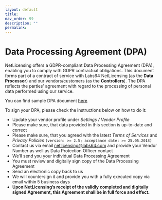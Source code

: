 ```yaml
---
layout: default
title:
nav_order: 99
description: ""
permalink:
---
```


Data Processing Agreement (DPA)
==============================================================


NetLicensing offers a GDPR-compliant Data Processing Agreement (DPA),
enabling you to comply with GDPR contractual obligations. This document
forms part of a contract of service with Labs64 NetLicensing (as the
**Data Processor**) and our vendors/customers (as the **Controllers**).
The DPA reflects the parties’ agreement with regard to the processing of
personal data performed using our service.

You can find sample DPA document
[here](attachments/17433057/17629247.pdf).

To sign your DPA, please check the instructions below on how to do it:

-   Update your vendor profile under *Settings / Vendor Profile*
-   Please make sure, that data provided in this section is up-to-date
    and correct
-   Please make sure, that you agreed with the latest *Terms of
    Services* and *Privacy Policies*
    `(version: >= 2.5; acceptance date: >= 25.05.2018)`
-   Contact us via email
    <a href="mailto:netlicensing@labs64.com" class="external-link">netlicensing@labs64.com</a>
    and provide your Vendor Number as well as Data Protection Officer
    contact
-   We'll send you your individual Data Processing Agreement
-   You must review and digitally sign copy of the Data Processing
    Agreement
-   Send an electronic copy back to us
-   We will countersign it and provide you with a fully executed copy
    via email within 5 business days
-   **Upon NetLicensing’s receipt of the validly completed and digitally
    signed Agreement, this Agreement shall be in full force and
    effect.**
